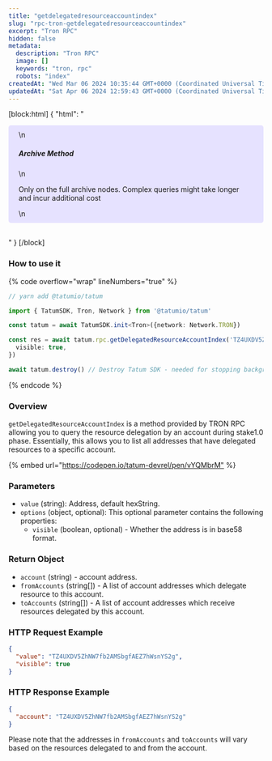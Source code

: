 ```yaml
---
title: "getdelegatedresourceaccountindex"
slug: "rpc-tron-getdelegatedresourceaccountindex"
excerpt: "Tron RPC"
hidden: false
metadata: 
  description: "Tron RPC"
  image: []
  keywords: "tron, rpc"
  robots: "index"
createdAt: "Wed Mar 06 2024 10:35:44 GMT+0000 (Coordinated Universal Time)"
updatedAt: "Sat Apr 06 2024 12:59:43 GMT+0000 (Coordinated Universal Time)"
---
```

[block:html]
{
  "html": "<div style="padding: 10px 20px; border-radius: 5px; background-color: #e6e2ff; margin: 0 0 30px 0;">\n  <h5>Archive Method</h5>\n  <p>Only on the full archive nodes. Complex queries might take longer and incur additional cost</p>\n</div>"
}
[/block]


### How to use it

{% code overflow="wrap" lineNumbers="true" %}

```typescript
// yarn add @tatumio/tatum

import { TatumSDK, Tron, Network } from '@tatumio/tatum'

const tatum = await TatumSDK.init<Tron>({network: Network.TRON})

const res = await tatum.rpc.getDelegatedResourceAccountIndex('TZ4UXDV5ZhNW7fb2AMSbgfAEZ7hWsnYS2g', {
  visible: true,
})

await tatum.destroy() // Destroy Tatum SDK - needed for stopping background jobs
```

{% endcode %}

### Overview

`getDelegatedResourceAccountIndex` is a method provided by TRON RPC allowing you to query the resource delegation by an account during stake1.0 phase. Essentially, this allows you to list all addresses that have delegated resources to a specific account.

{% embed url="<https://codepen.io/tatum-devrel/pen/vYQMbrM"> %}

### Parameters

- `value` (string):  Address, default hexString.
- `options` (object, optional): This optional parameter contains the following properties:
  - `visible` (boolean, optional) - Whether the address is in base58 format. 

### Return Object

- `account` (string) - account address.
- `fromAccounts` (string\[]) - A list of account addresses which delegate resource to this account.
- `toAccounts` (string\[]) - A list of account addresses which receive resources delegated by this account.

### HTTP Request Example

```json
{
  "value": "TZ4UXDV5ZhNW7fb2AMSbgfAEZ7hWsnYS2g",
  "visible": true
}
```

### HTTP Response Example

```json
{
  "account": "TZ4UXDV5ZhNW7fb2AMSbgfAEZ7hWsnYS2g"
}
```

Please note that the addresses in `fromAccounts` and `toAccounts` will vary based on the resources delegated to and from the account.
